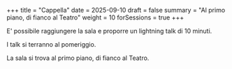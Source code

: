 +++
title = "Cappella"
date = 2025-09-10
draft = false
summary = "Al primo piano, di fianco al Teatro"
weight = 10
forSessions = true
+++

E' possibile raggiungere la sala e proporre un lightning talk di 10 minuti.

I talk si terranno al pomeriggio.

La sala si trova al primo piano, di fianco al Teatro.
